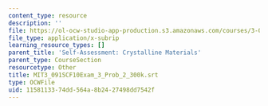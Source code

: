 ```yaml
---
content_type: resource
description: ''
file: https://ol-ocw-studio-app-production.s3.amazonaws.com/courses/3-091sc-introduction-to-solid-state-chemistry-fall-2010/1158113374dd564a8b2427498dd7542f_MIT3_091SCF10Exam_3_Prob_2_300k.vtt
file_type: application/x-subrip
learning_resource_types: []
parent_title: 'Self-Assessment: Crystalline Materials'
parent_type: CourseSection
resourcetype: Other
title: MIT3_091SCF10Exam_3_Prob_2_300k.srt
type: OCWFile
uid: 11581133-74dd-564a-8b24-27498dd7542f
---
```

